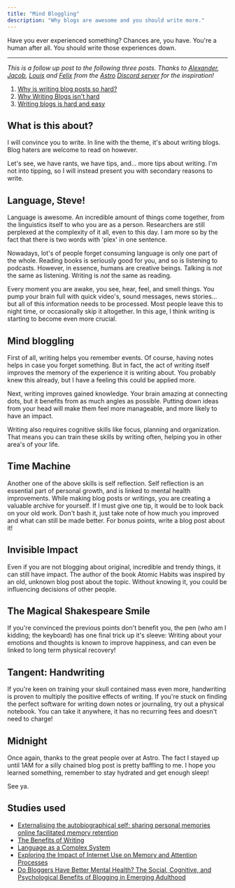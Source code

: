 ```yaml
---
title: "Mind Bloggling"
description: "Why blogs are awesome and you should write more."
---
```


Have you ever experienced something?
Chances are, you have. You're a human after all.
You should write those experiences down.

---

*This is a follow up post to the following three posts.*
*Thanks to [Alexander](https://github.com/alexanderniebuhr), [Jacob](https://github.com/jdtjenkins), [Louis](https://github.com/louisescher/) and [Felix](https://github.com/trueberryless) from the [Astro](https://astro.build) [Discord server](https://astro.build/chat/) for the inspiration!*

1. [Why is writing blog posts so hard?](https://jacobjenkins.codes/posts/why-is-writing-blogs-so-hard/)
2. [Why Writing Blogs isn't hard](https://lou.gg/blog/why-writing-blogs-isnt-hard)
3. [Writing blogs is hard and easy](https://blog.trueberryless.org/blog/writing-blogs-is-hard-and-easy/)

## What is this about?

I will convince you to write.
In line with the theme, it's about writing blogs.
Blog haters are welcome to read on however.

Let's see, we have rants, we have tips, and... more tips about writing.
I'm not into tipping, so I will instead present you with secondary reasons to write.

## Language, Steve!

Language is awesome.
An incredible amount of things come together, from the linguistics itself to who you are as a person.
Researchers are still perplexed at the complexity of it all, even to this day.
I am more so by the fact that there is two words with 'plex' in one sentence.

Nowadays, lot's of people forget consuming language is only one part of the whole.
Reading books is seriously good for you, and so is listening to podcasts.
However, in essence, humans are creative beings.
Talking is *not* the same as listening. Writing is *not* the same as reading.

Every moment you are awake, you see, hear, feel, and smell things.
You pump your brain full with quick video's, sound messages, news stories...
but all of this information needs to be processed.
Most people leave this to night time, or occasionally skip it altogether.
In this age, I think writing is starting to become even more crucial.

## Mind bloggling

First of all, writing helps you remember events.
Of course, having notes helps in case you forget something.
But in fact, the act of writing itself improves the memory of the experience it is writing about.
You probably knew this already, but I have a feeling this could be applied more.

Next, writing improves gained knowledge.
Your brain amazing at connecting dots, but it benefits from as much angles as possible.
Putting down ideas from your head will make them feel more manageable, and more likely to have an impact.

Writing also requires cognitive skills like focus, planning and organization.
That means you can train these skills by writing often, helping you in other area's of your life.

## Time Machine

Another one of the above skills is self reflection.
Self reflection is an essential part of personal growth, and is linked to mental health improvements.
While making blog posts or writings, you are creating a valuable archive for yourself.
If I must give one tip, it would be to look back on your old work.
Don't bash it, just take note of how much you improved and what can still be made better.
For bonus points, write a blog post about it!

## Invisible Impact

Even if you are not blogging about original, incredible and trendy things, it can still have impact.
The author of the book Atomic Habits was inspired by an old, unknown blog post about the topic.
Without knowing it, you could be influencing decisions of other people.

## The Magical Shakespeare Smile

If you're convinced the previous points don't benefit you,
the pen (who am I kidding; the keyboard) has one final trick up it's sleeve:
Writing about your emotions and thoughts is known to improve happiness,
and can even be linked to long term physical recovery!

## Tangent: Handwriting

If you're keen on training your skull contained mass even more,
handwriting is proven to multiply the positive effects of writing.
If you're stuck on finding the perfect software for writing down notes or journaling, try out a physical notebook.
You can take it anywhere, it has no recurring fees and doesn't need to charge!

## Midnight

Once again, thanks to the great people over at Astro.
The fact I stayed up until 1AM for a silly chained blog post is pretty baffling to me.
I hope you learned something, remember to stay hydrated and get enough sleep!

See ya.

## Studies used

- [Externalising the autobiographical self: sharing personal memories online facilitated memory retention](https://static1.squarespace.com/static/5a7df450aeb625eac9a06eec/t/5a9c76c00d9297b125859dc5/1520203457186/Externalising+the+autobiographical+self+sharing+personal+memories+online+facilitated+memory+retention.pdf)
- [The Benefits of Writing](https://www.niu.edu/language-literacy/_pdf/the-benefits-of-writing.pdf)
- [Language as a Complex System](https://www.cambridgescholars.com/resources/pdfs/978-1-4438-1762-2-sample.pdf)
- [Exploring the Impact of Internet Use on Memory and Attention Processes](https://pmc.ncbi.nlm.nih.gov/articles/PMC7766706/pdf/ijerph-17-09481.pdf)
- [Do Bloggers Have Better Mental Health? The Social, Cognitive, and Psychological Benefits of Blogging in Emerging Adulthood](https://pmc.ncbi.nlm.nih.gov/articles/PMC10138563/pdf/ijerph-20-05493.pdf)
